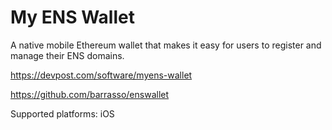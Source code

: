 # My ENS Wallet

A native mobile Ethereum wallet that makes it easy for users to register and manage their ENS domains.

https://devpost.com/software/myens-wallet

https://github.com/barrasso/enswallet

Supported platforms: iOS
